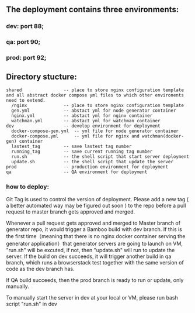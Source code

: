 ## The deployment contains three environments:
### dev: port 88;
### qa: port 90;
### prod: port 92;

## Directory stucture:

```
shared                -- place to store nginx configuration template and all abstract docker compose yml files to which other environents need to extend.
  /nginx              -- place to store nginx configuration template
  gen.yml             -- abstact yml for node generator container
  nginx.yml           -- abstact yml for nginx container
  watchman.yml        -- abstact yml for watchman container
dev                   -- develop environment for deployment
  docker-compose-gen.yml  -- yml file for node generator container
  docker-compose.yml      -- yml file for nginx and watchman(docker-gen) container
  lastest_tag         -- save lastest tag number
  running_tag         -- save current running tag number
  run.sh              -- the shell script that start server deployment
  update.sh           -- the shell script that update the server 
prod                  -- production environment for deployment
qa                    -- QA environment for deployment
```

### how to deploy:

Git Tag is used to control the version of deployment. Please add a new tag ( a better automated way may be figured out soon ) to the repo before a pull request to master branch gets approved and merged.

Whenever a pull request gets approved and merged to Master branch of generator repo, it would trigger a Bamboo build with dev branch. If this is the first time（meaning that there is no nginx docker container serving the generator application）that generator servers are going to launch on VM, "run.sh" will be excuted, if not, then "update.sh" will run to update the server. If the build on dev succeeds, it will trigger another build in qa branch, which runs a browserstack test together with the same version of code as the dev branch has.

If QA build succeeds, then the prod branch is ready to run or update, only manually.

To manually start the server in dev at your local or VM, please run bash script "run.sh" in dev